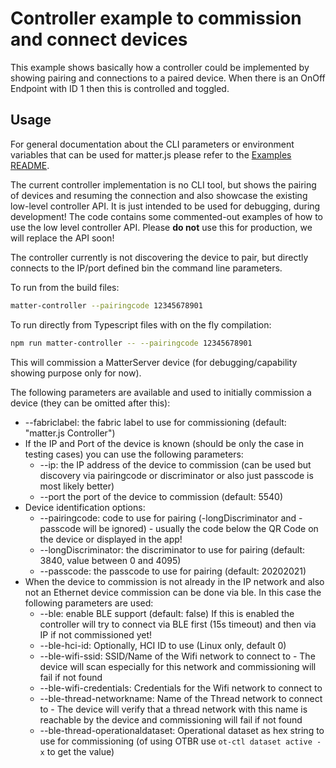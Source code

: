 # Controller example to commission and connect devices

This example shows basically how a controller could be implemented by showing pairing and connections to a paired device. When there is an OnOff Endpoint with ID 1 then this is controlled and toggled.

## Usage

For general documentation about the CLI parameters or environment variables that can be used for matter.js please refer to the [Examples README](../../README.md#cli-usage).

The current controller implementation is no CLI tool, but shows the pairing of devices and resuming the connection and also showcase the existing low-level controller API. It is just intended to be used for debugging, during development! The code contains some commented-out examples of how to use the low level controller API.
Please **do not** use this for production, we will replace the API soon!

The controller currently is not discovering the device to pair, but directly connects to the IP/port defined bin the command line parameters.

To run from the build files:

```bash
matter-controller --pairingcode 12345678901
```

To run directly from Typescript files with on the fly compilation:

```bash
npm run matter-controller -- --pairingcode 12345678901
```

This will commission a MatterServer device (for debugging/capability showing purpose only for now).

The following parameters are available and used to initially commission a device (they can be omitted after this):
* --fabriclabel: the fabric label to use for commissioning (default: "matter.js Controller")
* If the IP and Port of the device is known (should be only the case in testing cases) you can use the following parameters:
    * --ip: the IP address of the device to commission (can be used but discovery via pairingcode or discriminator or also just passcode is most likely better)
    * --port the port of the device to commission (default: 5540)
* Device identification options:
    * --pairingcode: code to use for pairing (-longDiscriminator and -passcode will be ignored) - usually the code below the QR Code on the device or displayed in the app!
    * --longDiscriminator: the discriminator to use for pairing (default: 3840, value between 0 and 4095)
    * --passcode: the passcode to use for pairing (default: 20202021)
* When the device to commission is not already in the IP network and also not an Ethernet device commission can be done via ble. In this case the following parameters are used:
    * --ble: enable BLE support (default: false) If this is enabled the controller will try to connect via BLE first (15s timeout) and then via IP if not commissioned yet!
    * --ble-hci-id: Optionally, HCI ID to use (Linux only, default 0)
    * --ble-wifi-ssid: SSID/Name of the Wifi network to connect to - The device will scan especially for this network and commissioning will fail if not found
    * --ble-wifi-credentials: Credentials for the Wifi network to connect to
    * --ble-thread-networkname: Name of the Thread network to connect to - The device will verify that a thread network with this name is reachable by the device and commissioning will fail if not found
    * --ble-thread-operationaldataset: Operational dataset as hex string to use for commissioning (of using OTBR use `ot-ctl dataset active -x` to get the value)

